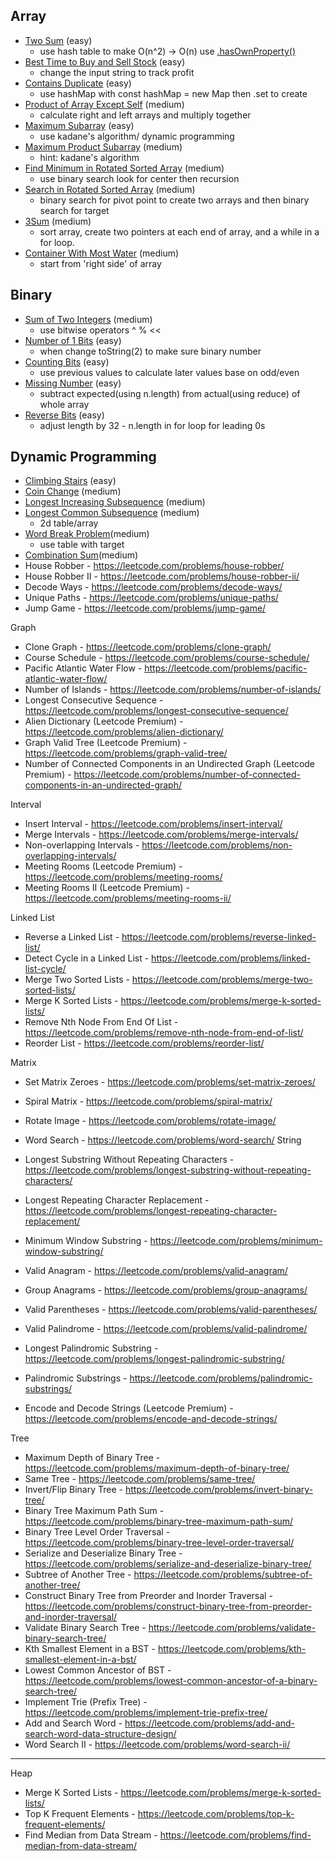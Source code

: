 ## Array

- [Two Sum](https://leetcode.com/problems/two-sum/) (easy)
  - use hash table to make O(n^2) -> O(n) use [.hasOwnProperty()](https://developer.mozilla.org/en-US/docs/Web/JavaScript/Reference/Global_Objects/Object/hasOwnProperty)
- [Best Time to Buy and Sell Stock](https://leetcode.com/problems/best-time-to-buy-and-sell-stock/) (easy)
  - change the input string to track profit
- [Contains Duplicate](https://leetcode.com/problems/contains-duplicate/) (easy)
  - use hashMap with const hashMap = new Map then .set to create
- [Product of Array Except Self](https://leetcode.com/problems/product-of-array-except-self/) (medium)
  - calculate right and left arrays and multiply together
- [Maximum Subarray](https://leetcode.com/problems/maximum-subarray/) (easy)
  - use kadane's algorithm/ dynamic programming
- [Maximum Product Subarray](https://leetcode.com/problems/maximum-product-subarray/) (medium)
  - hint: kadane's algorithm
- [Find Minimum in Rotated Sorted Array](https://leetcode.com/problems/find-minimum-in-rotated-sorted-array/) (medium)
  - use binary search look for center then recursion
- [Search in Rotated Sorted Array](https://leetcode.com/problems/search-in-rotated-sorted-array/) (medium)
  - binary search for pivot point to create two arrays and then binary search for target
- [3Sum](https://leetcode.com/problems/3sum/) (medium)
  - sort array, create two pointers at each end of array, and a while in a for loop.
- [Container With Most Water](https://leetcode.com/problems/container-with-most-water/) (medium) 
  - start from 'right side' of array
  
## Binary

- [Sum of Two Integers](https://leetcode.com/problems/sum-of-two-integers/) (medium)
  - use bitwise operators ^ % <<
- [Number of 1 Bits](https://leetcode.com/problems/number-of-1-bits/) (easy)
  - when change toString(2) to make sure binary number
- [Counting Bits](https://leetcode.com/problems/counting-bits/) (easy)
  - use previous values to calculate later values base on odd/even
- [Missing Number](https://leetcode.com/problems/missing-number/) (easy)
  - subtract expected(using n.length) from actual(using reduce) of whole array
- [Reverse Bits](https://leetcode.com/problems/reverse-bits/) (easy)
  - adjust length by 32 - n.length in for loop for leading 0s

## Dynamic Programming

- [Climbing Stairs](https://leetcode.com/problems/climbing-stairs/) (easy)
- [Coin Change](https://leetcode.com/problems/coin-change/) (medium)
- [Longest Increasing Subsequence](https://leetcode.com/problems/longest-increasing-subsequence/) (medium)
- [Longest Common Subsequence](https://leetcode.com/problems/longest-common-subsequence/) (medium)
  - 2d table/array
- [Word Break Problem](https://leetcode.com/problems/word-break/)(medium)
  - use table with target
- [Combination Sum](https://leetcode.com/problems/combination-sum-iv/)(medium)
- House Robber - https://leetcode.com/problems/house-robber/
- House Robber II - https://leetcode.com/problems/house-robber-ii/
- Decode Ways - https://leetcode.com/problems/decode-ways/
- Unique Paths - https://leetcode.com/problems/unique-paths/
- Jump Game - https://leetcode.com/problems/jump-game/

Graph

- Clone Graph - https://leetcode.com/problems/clone-graph/
- Course Schedule - https://leetcode.com/problems/course-schedule/
- Pacific Atlantic Water Flow - https://leetcode.com/problems/pacific-atlantic-water-flow/
- Number of Islands - https://leetcode.com/problems/number-of-islands/
- Longest Consecutive Sequence - https://leetcode.com/problems/longest-consecutive-sequence/
- Alien Dictionary (Leetcode Premium) - https://leetcode.com/problems/alien-dictionary/
- Graph Valid Tree (Leetcode Premium) - https://leetcode.com/problems/graph-valid-tree/
- Number of Connected Components in an Undirected Graph (Leetcode Premium) - https://leetcode.com/problems/number-of-connected-components-in-an-undirected-graph/

Interval

- Insert Interval - https://leetcode.com/problems/insert-interval/
- Merge Intervals - https://leetcode.com/problems/merge-intervals/
- Non-overlapping Intervals - https://leetcode.com/problems/non-overlapping-intervals/
- Meeting Rooms (Leetcode Premium) - https://leetcode.com/problems/meeting-rooms/
- Meeting Rooms II (Leetcode Premium) - https://leetcode.com/problems/meeting-rooms-ii/

Linked List

- Reverse a Linked List - https://leetcode.com/problems/reverse-linked-list/
- Detect Cycle in a Linked List - https://leetcode.com/problems/linked-list-cycle/
- Merge Two Sorted Lists - https://leetcode.com/problems/merge-two-sorted-lists/
- Merge K Sorted Lists - https://leetcode.com/problems/merge-k-sorted-lists/
- Remove Nth Node From End Of List - https://leetcode.com/problems/remove-nth-node-from-end-of-list/
- Reorder List - https://leetcode.com/problems/reorder-list/

Matrix

- Set Matrix Zeroes - https://leetcode.com/problems/set-matrix-zeroes/
- Spiral Matrix - https://leetcode.com/problems/spiral-matrix/
- Rotate Image - https://leetcode.com/problems/rotate-image/
- Word Search - https://leetcode.com/problems/word-search/
String

- Longest Substring Without Repeating Characters - https://leetcode.com/problems/longest-substring-without-repeating-characters/
- Longest Repeating Character Replacement - https://leetcode.com/problems/longest-repeating-character-replacement/
- Minimum Window Substring - https://leetcode.com/problems/minimum-window-substring/
- Valid Anagram - https://leetcode.com/problems/valid-anagram/
- Group Anagrams - https://leetcode.com/problems/group-anagrams/
- Valid Parentheses - https://leetcode.com/problems/valid-parentheses/
- Valid Palindrome - https://leetcode.com/problems/valid-palindrome/
- Longest Palindromic Substring - https://leetcode.com/problems/longest-palindromic-substring/
- Palindromic Substrings - https://leetcode.com/problems/palindromic-substrings/
- Encode and Decode Strings (Leetcode Premium) - https://leetcode.com/problems/encode-and-decode-strings/

Tree

- Maximum Depth of Binary Tree - https://leetcode.com/problems/maximum-depth-of-binary-tree/
- Same Tree - https://leetcode.com/problems/same-tree/
- Invert/Flip Binary Tree - https://leetcode.com/problems/invert-binary-tree/
- Binary Tree Maximum Path Sum - https://leetcode.com/problems/binary-tree-maximum-path-sum/
- Binary Tree Level Order Traversal - https://leetcode.com/problems/binary-tree-level-order-traversal/
- Serialize and Deserialize Binary Tree - https://leetcode.com/problems/serialize-and-deserialize-binary-tree/
- Subtree of Another Tree - https://leetcode.com/problems/subtree-of-another-tree/
- Construct Binary Tree from Preorder and Inorder Traversal - https://leetcode.com/problems/construct-binary-tree-from-preorder-and-inorder-traversal/
- Validate Binary Search Tree - https://leetcode.com/problems/validate-binary-search-tree/
- Kth Smallest Element in a BST - https://leetcode.com/problems/kth-smallest-element-in-a-bst/
- Lowest Common Ancestor of BST - https://leetcode.com/problems/lowest-common-ancestor-of-a-binary-search-tree/
- Implement Trie (Prefix Tree) - https://leetcode.com/problems/implement-trie-prefix-tree/
- Add and Search Word - https://leetcode.com/problems/add-and-search-word-data-structure-design/
- Word Search II - https://leetcode.com/problems/word-search-ii/

---

Heap

- Merge K Sorted Lists - https://leetcode.com/problems/merge-k-sorted-lists/
- Top K Frequent Elements - https://leetcode.com/problems/top-k-frequent-elements/
- Find Median from Data Stream - https://leetcode.com/problems/find-median-from-data-stream/
